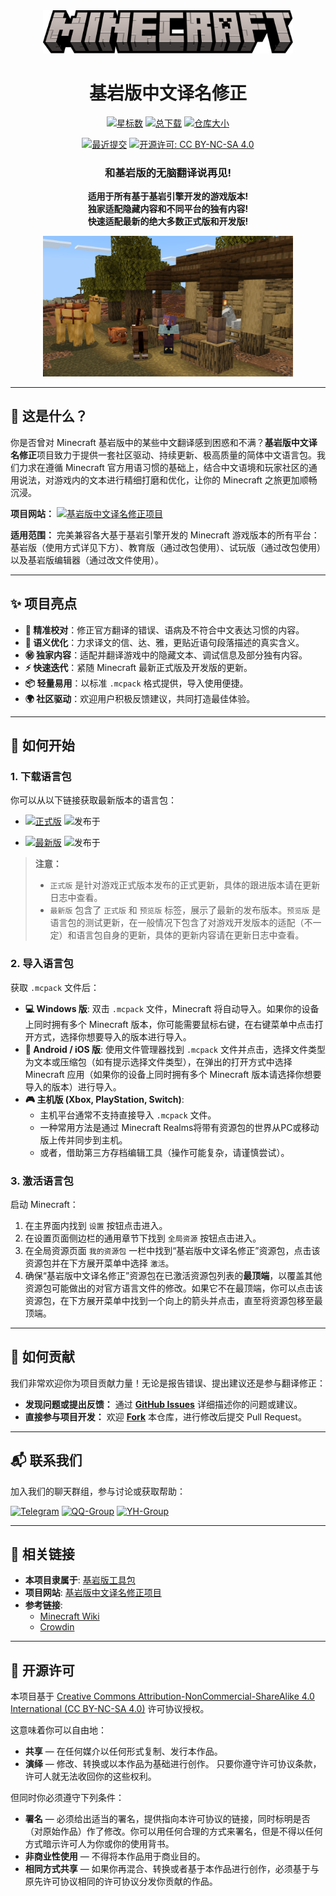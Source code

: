 <div align="center">

  <img src="Minecraft.png" alt="Minecraft" width="400px"/>

  # 基岩版中文译名修正

  [![星标数](https://img.shields.io/github/stars/Spectrollay/mclang_cn?color=eac54f&style=for-the-badge&label=星标数)](https://github.com/Spectrollay/mclang_cn/stargazers)
  [![总下载](https://img.shields.io/github/downloads/Spectrollay/mclang_cn/total?style=for-the-badge&label=总下载)](https://github.com/Spectrollay/mclang_cn/releases)
  [![仓库大小](https://img.shields.io/github/repo-size/Spectrollay/mclang_cn?style=for-the-badge&label=仓库大小)](https://github.com/Spectrollay/mclang_cn/archive/refs/heads/main.zip)

  [![最近提交](https://img.shields.io/github/last-commit/Spectrollay/mclang_cn?style=for-the-badge&label=最近提交)](https://github.com/Spectrollay/mclang_cn/commits/main)
  [![开源许可: CC BY-NC-SA 4.0](https://img.shields.io/badge/开源许可-CC%20BY--NC--SA%204.0-ff69b4?style=for-the-badge)](LICENSE)

  ### 和基岩版的无脑翻译说再见!  
  **适用于所有基于基岩引擎开发的游戏版本!**  
  **独家适配隐藏内容和不同平台的独有内容!**  
  **快速适配最新的绝大多数正式版和开发版!**  

  <img src="KeyArt.png" alt="KeyArt" width="400px"/>

</div>

---

## 🤔 这是什么？

你是否曾对 Minecraft 基岩版中的某些中文翻译感到困惑和不满？**基岩版中文译名修正**项目致力于提供一套社区驱动、持续更新、极高质量的简体中文语言包。我们力求在遵循 Minecraft 官方用语习惯的基础上，结合中文语境和玩家社区的通用说法，对游戏内的文本进行精细打磨和优化，让你的 Minecraft 之旅更加顺畅沉浸。

**项目网站：** [![基岩版中文译名修正项目](https://img.shields.io/badge/基岩版中文译名修正项目-blue?style=for-the-badge)](https://spectrollay.github.io/mclang_cn/)

**适用范围：** 完美兼容各大基于基岩引擎开发的 Minecraft 游戏版本的所有平台：基岩版（使用方式详见下方）、教育版（通过改包使用）、试玩版（通过改包使用）以及基岩版编辑器（通过改文件使用）。

---

## ✨ 项目亮点

* **🎯 精准校对**：修正官方翻译的错误、语病及不符合中文表达习惯的内容。
* **📖 语义优化**：力求译文的信、达、雅，更贴近语句段落描述的真实含义。
* **㊙️ 独家内容**：适配并翻译游戏中的隐藏文本、调试信息及部分独有内容。
* **⚡️ 快速迭代**：紧随 Minecraft 最新正式版及开发版的更新。
* **📦 轻量易用**：以标准 `.mcpack` 格式提供，导入使用便捷。
* **🌍 社区驱动**：欢迎用户积极反馈建议，共同打造最佳体验。

---

## 🚀 如何开始

### 1. 下载语言包

你可以从以下链接获取最新版本的语言包：

- [![正式版](https://img.shields.io/github/v/release/Spectrollay/mclang_cn?style=for-the-badge&label=正式版)](https://github.com/Spectrollay/mclang_cn/releases/latest)   ![发布于](https://img.shields.io/github/release-date/Spectrollay/mclang_cn?style=for-the-badge&label=发布于)

- [![最新版](https://img.shields.io/github/v/release/Spectrollay/mclang_cn?include_prereleases&style=for-the-badge&label=最新版)](https://github.com/Spectrollay/mclang_cn/releases)   ![发布于](https://img.shields.io/github/release-date-pre/Spectrollay/mclang_cn?style=for-the-badge&label=发布于)

> **注意：**
> * `正式版` 是针对游戏正式版本发布的正式更新，具体的跟进版本请在更新日志中查看。
> * `最新版` 包含了 `正式版` 和 `预览版` 标签，展示了最新的发布版本。`预览版` 是语言包的测试更新，在一般情况下包含了对游戏开发版本的适配（不一定）和语言包自身的更新，具体的更新内容请在更新日志中查看。

### 2. 导入语言包

获取 `.mcpack` 文件后：

* **💻 Windows 版**: 双击 `.mcpack` 文件，Minecraft 将自动导入。如果你的设备上同时拥有多个 Minecraft 版本，你可能需要鼠标右键，在右键菜单中点击打开方式，选择你想要导入的版本进行导入。
* **📱 Android / iOS 版**: 使用文件管理器找到 `.mcpack` 文件并点击，选择文件类型为文本或压缩包（如有提示选择文件类型），在弹出的打开方式中选择 Minecraft 应用（如果你的设备上同时拥有多个 Minecraft 版本请选择你想要导入的版本）进行导入。
* **🎮 主机版 (Xbox, PlayStation, Switch)**:
    * 主机平台通常不支持直接导入 `.mcpack` 文件。
    * 一种常用方法是通过 Minecraft Realms将带有资源包的世界从PC或移动版上传并同步到主机。
    * 或者，借助第三方存档编辑工具（操作可能复杂，请谨慎尝试）。

### 3. 激活语言包

启动 Minecraft：
1.  在主界面内找到 `设置` 按钮点击进入。
2.  在设置页面侧边栏的通用章节下找到 `全局资源` 按钮点击进入。
3.  在全局资源页面 `我的资源包` 一栏中找到“基岩版中文译名修正”资源包，点击该资源包并在下方展开菜单中选择 `激活`。
4.  确保“基岩版中文译名修正”资源包在已激活资源包列表的**最顶端**，以覆盖其他资源包可能做出的对官方语言文件的修改。如果它不在最顶端，你可以点击该资源包，在下方展开菜单中找到一个向上的箭头并点击，直至将资源包移至最顶端。

---

## 🤝 如何贡献

我们非常欢迎你为项目贡献力量！无论是报告错误、提出建议还是参与翻译修正：

* **发现问题或提出反馈：** 通过 [**GitHub Issues**](https://github.com/Spectrollay/mclang_cn/issues) 详细描述你的问题或建议。
* **直接参与项目开发：** 欢迎 [**Fork**](https://github.com/Spectrollay/mclang_cn/fork) 本仓库，进行修改后提交 Pull Request。

---

## 📬 联系我们

加入我们的聊天群组，参与讨论或获取帮助：

[![Telegram](https://img.shields.io/badge/Telegram-%E7%BE%A4%E7%BB%84-blue?style=for-the-badge)](https://t.me/Spectrollay_MCW)   [![QQ-Group](https://img.shields.io/badge/QQ-%E7%BE%A4%E7%BB%84-blue?style=for-the-badge)](https://qm.qq.com/q/AqLmKLH9mM)   [![YH-Group](https://img.shields.io/badge/云湖-%E7%BE%A4%E7%BB%84-blue?style=for-the-badge)](https://yhfx.jwznb.com/share?key=VyTE7W7sLwRl&ts=1684642802)

---

## 🔗 相关链接

* **本项目隶属于**: [基岩版工具包](https://github.com/Spectrollay/mcpack_bk)
* **项目网站**: [基岩版中文译名修正项目](https://spectrollay.github.io/mclang_cn/)
* **参考链接**:
    * [Minecraft Wiki](https://zh.minecraft.wiki)
    * [Crowdin](https://crowdin.com/translate/minecraft/10038/enus-zhcn)

---

## 📜 开源许可

本项目基于 [Creative Commons Attribution-NonCommercial-ShareAlike 4.0 International (CC BY-NC-SA 4.0)](LICENSE) 许可协议授权。

这意味着你可以自由地：
* **共享** — 在任何媒介以任何形式复制、发行本作品。
* **演绎** — 修改、转换或以本作品为基础进行创作。
只要你遵守许可协议条款，许可人就无法收回你的这些权利。

但同时你必须遵守下列条件：
* **署名** — 必须给出适当的署名，提供指向本许可协议的链接，同时标明是否（对原始作品）作了修改。你可以用任何合理的方式来署名，但是不得以任何方式暗示许可人为你或你的使用背书。
* **非商业性使用** — 不得将本作品用于商业目的。
* **相同方式共享** — 如果你再混合、转换或者基于本作品进行创作，必须基于与原先许可协议相同的许可协议分发你贡献的作品。

